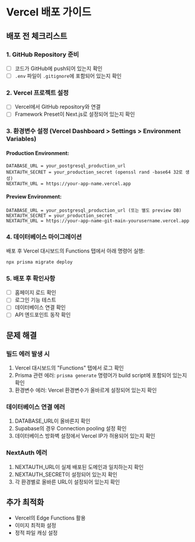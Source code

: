 # Vercel 배포 가이드

## 배포 전 체크리스트

### 1. GitHub Repository 준비
- [ ] 코드가 GitHub에 push되어 있는지 확인
- [ ] `.env` 파일이 `.gitignore`에 포함되어 있는지 확인

### 2. Vercel 프로젝트 설정
- [ ] Vercel에서 GitHub repository와 연결
- [ ] Framework Preset이 Next.js로 설정되어 있는지 확인

### 3. 환경변수 설정 (Vercel Dashboard > Settings > Environment Variables)

#### Production Environment:
```
DATABASE_URL = your_postgresql_production_url
NEXTAUTH_SECRET = your_production_secret (openssl rand -base64 32로 생성)
NEXTAUTH_URL = https://your-app-name.vercel.app
```

#### Preview Environment:
```
DATABASE_URL = your_postgresql_production_url (또는 별도 preview DB)
NEXTAUTH_SECRET = your_production_secret
NEXTAUTH_URL = https://your-app-name-git-main-yourusername.vercel.app
```

### 4. 데이터베이스 마이그레이션
배포 후 Vercel 대시보드의 Functions 탭에서 아래 명령어 실행:
```bash
npx prisma migrate deploy
```

### 5. 배포 후 확인사항
- [ ] 홈페이지 로드 확인
- [ ] 로그인 기능 테스트
- [ ] 데이터베이스 연결 확인
- [ ] API 엔드포인트 동작 확인

## 문제 해결

### 빌드 에러 발생 시
1. Vercel 대시보드의 "Functions" 탭에서 로그 확인
2. Prisma 관련 에러: `prisma generate` 명령어가 build script에 포함되어 있는지 확인
3. 환경변수 에러: Vercel 환경변수가 올바르게 설정되어 있는지 확인

### 데이터베이스 연결 에러
1. DATABASE_URL이 올바른지 확인
2. Supabase의 경우 Connection pooling 설정 확인
3. 데이터베이스 방화벽 설정에서 Vercel IP가 허용되어 있는지 확인

### NextAuth 에러
1. NEXTAUTH_URL이 실제 배포된 도메인과 일치하는지 확인
2. NEXTAUTH_SECRET이 설정되어 있는지 확인
3. 각 환경별로 올바른 URL이 설정되어 있는지 확인

## 추가 최적화
- Vercel의 Edge Functions 활용
- 이미지 최적화 설정
- 정적 파일 캐싱 설정